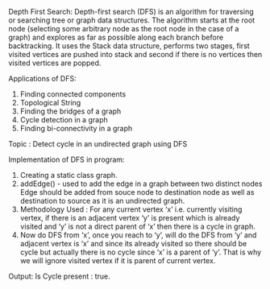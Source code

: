 Depth First Search:
	Depth-first search (DFS) is an algorithm for traversing or searching tree or graph data structures. The algorithm starts at the root node (selecting some arbitrary node as the root node in the case of a graph) and explores as far as possible along each branch before backtracking.
	It uses the Stack data structure, performs two stages, first visited vertices are pushed into stack and second if there is no vertices then visited vertices are popped.
	
	

Applications of DFS:
1.	Finding connected components
2.	Topological String
3.	Finding the bridges of a graph
4.	Cycle detection in a graph
5.	Finding bi-connectivity in a graph



Topic : Detect cycle in an undirected graph using DFS


Implementation of DFS in program:
1.	Creating a static class graph.
2.	addEdge() - used to add the edge in a graph between two distinct nodes Edge should be added from souce node to destination node as well as destination to source as it is an undirected graph.
3.	Methodology Used : For any current vertex ‘x’ i.e. currently visiting vertex, if there is an adjacent vertex ‘y’ is present which is already visited and ‘y’ is not a direct parent of ‘x’ then there is a cycle in graph.
4.	Now do DFS from ‘x’, once you reach to ‘y’, will do the DFS from ‘y’ and adjacent vertex is ‘x’ and since its already visited so there should be cycle but actually there is no cycle since ‘x’ is a parent of ‘y’. That is why we will ignore visited vertex if it is parent of current vertex.

 
Output: Is Cycle present : true.
